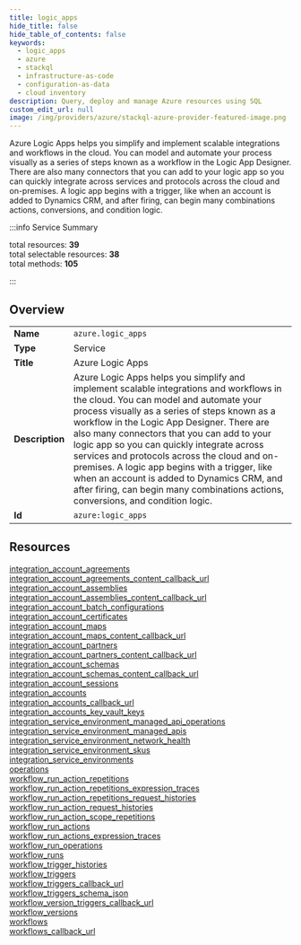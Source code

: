 ```yaml
---
title: logic_apps
hide_title: false
hide_table_of_contents: false
keywords:
  - logic_apps
  - azure
  - stackql
  - infrastructure-as-code
  - configuration-as-data
  - cloud inventory
description: Query, deploy and manage Azure resources using SQL
custom_edit_url: null
image: /img/providers/azure/stackql-azure-provider-featured-image.png
---
```


Azure Logic Apps helps you simplify and implement scalable integrations and workflows in the cloud. You can model and automate your process visually as a series of steps known as a workflow in the Logic App Designer. There are also many connectors that you can add to your logic app so you can quickly integrate across services and protocols across the cloud and on-premises. A logic app begins with a trigger, like when an account is added to Dynamics CRM, and after firing, can begin many combinations actions, conversions, and condition logic.  
    
:::info Service Summary

<div class="row">
<div class="providerDocColumn">
<span>total resources:&nbsp;<b>39</b></span><br />
<span>total selectable resources:&nbsp;<b>38</b></span><br />
<span>total methods:&nbsp;<b>105</b></span><br />
</div>
</div>

:::

## Overview
<table><tbody>
<tr><td><b>Name</b></td><td><code>azure.logic_apps</code></td></tr>
<tr><td><b>Type</b></td><td>Service</td></tr>
<tr><td><b>Title</b></td><td>Azure Logic Apps</td></tr>
<tr><td><b>Description</b></td><td>Azure Logic Apps helps you simplify and implement scalable integrations and workflows in the cloud. You can model and automate your process visually as a series of steps known as a workflow in the Logic App Designer. There are also many connectors that you can add to your logic app so you can quickly integrate across services and protocols across the cloud and on-premises. A logic app begins with a trigger, like when an account is added to Dynamics CRM, and after firing, can begin many combinations actions, conversions, and condition logic.</td></tr>
<tr><td><b>Id</b></td><td><code>azure:logic_apps</code></td></tr>
</tbody></table>

## Resources
<div class="row">
<div class="providerDocColumn">
<a href="/providers/azure/logic_apps/integration_account_agreements/">integration_account_agreements</a><br />
<a href="/providers/azure/logic_apps/integration_account_agreements_content_callback_url/">integration_account_agreements_content_callback_url</a><br />
<a href="/providers/azure/logic_apps/integration_account_assemblies/">integration_account_assemblies</a><br />
<a href="/providers/azure/logic_apps/integration_account_assemblies_content_callback_url/">integration_account_assemblies_content_callback_url</a><br />
<a href="/providers/azure/logic_apps/integration_account_batch_configurations/">integration_account_batch_configurations</a><br />
<a href="/providers/azure/logic_apps/integration_account_certificates/">integration_account_certificates</a><br />
<a href="/providers/azure/logic_apps/integration_account_maps/">integration_account_maps</a><br />
<a href="/providers/azure/logic_apps/integration_account_maps_content_callback_url/">integration_account_maps_content_callback_url</a><br />
<a href="/providers/azure/logic_apps/integration_account_partners/">integration_account_partners</a><br />
<a href="/providers/azure/logic_apps/integration_account_partners_content_callback_url/">integration_account_partners_content_callback_url</a><br />
<a href="/providers/azure/logic_apps/integration_account_schemas/">integration_account_schemas</a><br />
<a href="/providers/azure/logic_apps/integration_account_schemas_content_callback_url/">integration_account_schemas_content_callback_url</a><br />
<a href="/providers/azure/logic_apps/integration_account_sessions/">integration_account_sessions</a><br />
<a href="/providers/azure/logic_apps/integration_accounts/">integration_accounts</a><br />
<a href="/providers/azure/logic_apps/integration_accounts_callback_url/">integration_accounts_callback_url</a><br />
<a href="/providers/azure/logic_apps/integration_accounts_key_vault_keys/">integration_accounts_key_vault_keys</a><br />
<a href="/providers/azure/logic_apps/integration_service_environment_managed_api_operations/">integration_service_environment_managed_api_operations</a><br />
<a href="/providers/azure/logic_apps/integration_service_environment_managed_apis/">integration_service_environment_managed_apis</a><br />
<a href="/providers/azure/logic_apps/integration_service_environment_network_health/">integration_service_environment_network_health</a><br />
<a href="/providers/azure/logic_apps/integration_service_environment_skus/">integration_service_environment_skus</a><br />
</div>
<div class="providerDocColumn">
<a href="/providers/azure/logic_apps/integration_service_environments/">integration_service_environments</a><br />
<a href="/providers/azure/logic_apps/operations/">operations</a><br />
<a href="/providers/azure/logic_apps/workflow_run_action_repetitions/">workflow_run_action_repetitions</a><br />
<a href="/providers/azure/logic_apps/workflow_run_action_repetitions_expression_traces/">workflow_run_action_repetitions_expression_traces</a><br />
<a href="/providers/azure/logic_apps/workflow_run_action_repetitions_request_histories/">workflow_run_action_repetitions_request_histories</a><br />
<a href="/providers/azure/logic_apps/workflow_run_action_request_histories/">workflow_run_action_request_histories</a><br />
<a href="/providers/azure/logic_apps/workflow_run_action_scope_repetitions/">workflow_run_action_scope_repetitions</a><br />
<a href="/providers/azure/logic_apps/workflow_run_actions/">workflow_run_actions</a><br />
<a href="/providers/azure/logic_apps/workflow_run_actions_expression_traces/">workflow_run_actions_expression_traces</a><br />
<a href="/providers/azure/logic_apps/workflow_run_operations/">workflow_run_operations</a><br />
<a href="/providers/azure/logic_apps/workflow_runs/">workflow_runs</a><br />
<a href="/providers/azure/logic_apps/workflow_trigger_histories/">workflow_trigger_histories</a><br />
<a href="/providers/azure/logic_apps/workflow_triggers/">workflow_triggers</a><br />
<a href="/providers/azure/logic_apps/workflow_triggers_callback_url/">workflow_triggers_callback_url</a><br />
<a href="/providers/azure/logic_apps/workflow_triggers_schema_json/">workflow_triggers_schema_json</a><br />
<a href="/providers/azure/logic_apps/workflow_version_triggers_callback_url/">workflow_version_triggers_callback_url</a><br />
<a href="/providers/azure/logic_apps/workflow_versions/">workflow_versions</a><br />
<a href="/providers/azure/logic_apps/workflows/">workflows</a><br />
<a href="/providers/azure/logic_apps/workflows_callback_url/">workflows_callback_url</a><br />
</div>
</div>
